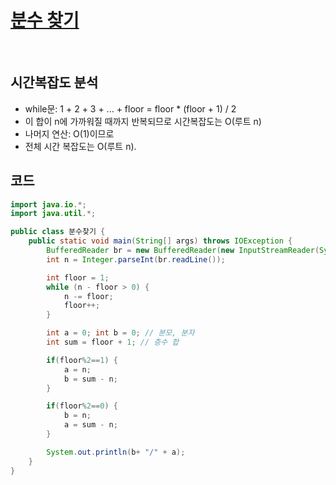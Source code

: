 # [분수 찾기](https://www.acmicpc.net/problem/1193)

<br>

## 시간복잡도 분석
- while문: 1 + 2 + 3 + ... + floor = floor * (floor + 1) / 2
- 이 합이 n에 가까워질 때까지 반복되므로 시간복잡도는 O(루트 n)
- 나머지 연산: O(1)이므로
- 전체 시간 복잡도는 O(루트 n).

## 코드
```java
import java.io.*;
import java.util.*;

public class 분수찾기 {
    public static void main(String[] args) throws IOException {
        BufferedReader br = new BufferedReader(new InputStreamReader(System.in));
        int n = Integer.parseInt(br.readLine());

        int floor = 1;
        while (n - floor > 0) {
            n -= floor;
            floor++;
        }

        int a = 0; int b = 0; // 분모, 분자
        int sum = floor + 1; // 층수 합

        if(floor%2==1) {
            a = n;
            b = sum - n;
        }

        if(floor%2==0) {
            b = n;
            a = sum - n;
        }

        System.out.println(b+ "/" + a);
    }
}
```